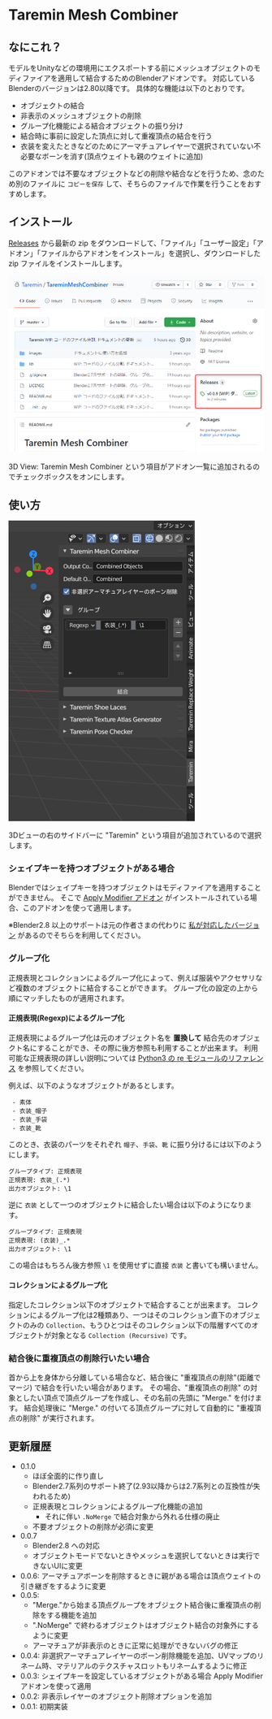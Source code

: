 # Taremin Mesh Combiner

## なにこれ？

モデルをUnityなどの環境用にエクスポートする前にメッシュオブジェクトのモディファイアを適用して結合するためのBlenderアドオンです。
対応しているBlenderのバージョンは2.80以降です。
具体的な機能は以下のとおりです。

- オブジェクトの結合
- 非表示のメッシュオブジェクトの削除
- グループ化機能による結合オブジェクトの振り分け
- 結合時に事前に設定した頂点に対して重複頂点の結合を行う
- 衣装を変えたときなどのためにアーマチュアレイヤーで選択されていない不必要なボーンを消す(頂点ウェイトも親のウェイトに追加)

このアドオンでは不要なオブジェクトなどの削除や結合などを行うため、念のため別のファイルに `コピーを保存` して、そちらのファイルで作業を行うことをおすすめします。


## インストール

[Releases](./releases) から最新の zip をダウンロードして、「ファイル」「ユーザー設定」「アドオン」「ファイルからアドオンをインストール」を選択し、ダウンロードした zip ファイルをインストールします。

![ダウンロード方法](images/how_to_download.png)

3D View: Taremin Mesh Combiner という項目がアドオン一覧に追加されるのでチェックボックスをオンにします。


## 使い方

![ツールパネル](images/toolpanel.png)

3Dビューの右のサイドバーに "Taremin" という項目が追加されているので選択します。


### シェイプキーを持つオブジェクトがある場合

Blenderではシェイプキーを持つオブジェクトはモディファイアを適用することができません。
そこで [Apply Modifier アドオン](https://sites.google.com/site/matosus304blendernotes/home/download) がインストールされている場合、このアドオンを使って適用します。

※Blender2.8 以上のサポートは元の作者さまの代わりに [私が対応したバージョン](https://github.com/Taremin/ApplyModifier) があるのでそちらを利用してください。


### グループ化

正規表現とコレクションによるグループ化によって、例えば服装やアクセサリなど複数のオブジェクトに結合することができます。
グループ化の設定の上から順にマッチしたものが適用されます。


#### 正規表現(Regexp)によるグループ化

正規表現によるグループ化は元のオブジェクト名を **置換して** 結合先のオブジェクト名にすることができ、その際に後方参照も利用することが出来ます。
利用可能な正規表現の詳しい説明については [Python3 の re モジュールのリファレンス](https://docs.python.org/ja/3/library/re.html) を参照してください。

例えば、以下のようなオブジェクトがあるとします。

```
 - 素体
 - 衣装_帽子
 - 衣装_手袋
 - 衣装_靴
```

このとき、衣装のパーツをそれぞれ `帽子`、`手袋`、`靴` に振り分けるには以下のようにします。

```
グループタイプ: 正規表現
正規表現: 衣装_(.*)
出力オブジェクト: \1
```

逆に `衣装` として一つのオブジェクトに結合したい場合は以下のようになります。

```
グループタイプ: 正規表現
正規表現: (衣装)_.*
出力オブジェクト: \1
```

この場合はもちろん後方参照 `\1` を使用せずに直接 `衣装` と書いても構いません。


#### コレクションによるグループ化

指定したコレクション以下のオブジェクトで結合することが出来ます。
コレクションによるグループ化は2種類あり、一つはそのコレクション直下のオブジェクトのみの `Collection`、もうひとつはそのコレクション以下の階層すべてのオブジェクトが対象となる `Collection (Recursive)` です。


### 結合後に重複頂点の削除行いたい場合

首から上を身体から分離している場合など、結合後に "重複頂点の削除"(距離でマージ) で結合を行いたい場合があります。
その場合、"重複頂点の削除" の対象としたい頂点で頂点グループを作成し、その名前の先頭に "Merge." を付けます。
結合処理後に "Merge." の付いてる頂点グループに対して自動的に "重複頂点の削除" が実行されます。


## 更新履歴

- 0.1.0
  - ほぼ全面的に作り直し
  - Blender2.7系列のサポート終了(2.93以降からは2.7系列との互換性が失われるため)
  - 正規表現とコレクションによるグループ化機能の追加
    - それに伴い `.NoMerge` で結合対象から外れる仕様の廃止
  - 不要オブジェクトの削除が必須に変更
- 0.0.7
  - Blender2.8 への対応
  - オブジェクトモードでないときやメッシュを選択してないときは実行できないUIに変更
- 0.0.6: アーマチュアボーンを削除するときに親がある場合は頂点ウェイトの引き継ぎをするように変更
- 0.0.5:
  - "Merge."から始まる頂点グループをオブジェクト結合後に重複頂点の削除をする機能を追加
  - ".NoMerge" で終わるオブジェクトはオブジェクト結合の対象外にするように変更
  - アーマチュアが非表示のときに正常に処理ができないバグの修正
- 0.0.4: 非選択アーマチュアレイヤーのボーン削除機能を追加、UVマップのリネーム時、マテリアルのテクスチャスロットもリネームするように修正
- 0.0.3: シェイプキーを設定しているオブジェクトがある場合 Apply Modifier アドオンを使って適用
- 0.0.2: 非表示レイヤーのオブジェクト削除オプションを追加
- 0.0.1: 初期実装
